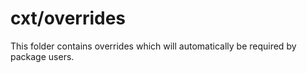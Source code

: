 # cxt/overrides

This folder contains overrides which will automatically be required by package users.
